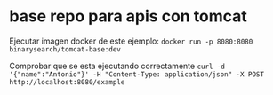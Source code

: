 # base repo para apis con tomcat

Ejecutar imagen docker de este ejemplo:
```docker run -p 8080:8080 binarysearch/tomcat-base:dev```

Comprobar que se esta ejecutando correctamente
```curl -d '{"name":"Antonio"}' -H "Content-Type: application/json" -X POST http://localhost:8080/example```